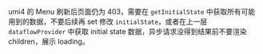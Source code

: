 umi4 的 Menu 刷新后页面仍为 403，需要在 `getInitialState` 中获取所有可能用到的数据，不要后续再 set 修改 `initialState`，或者在上一层 `dataflowProvider` 中获取 initial state 数据，异步请求没得到结果前不要渲染 children，展示 loading。
